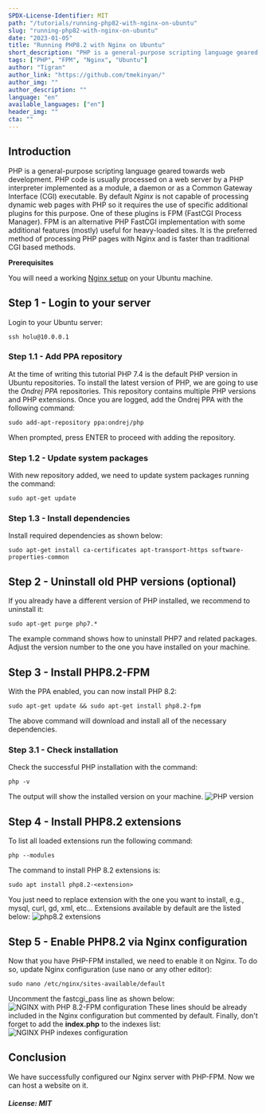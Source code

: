 ```yaml
---
SPDX-License-Identifier: MIT
path: "/tutorials/running-php82-with-nginx-on-ubuntu"
slug: "running-php82-with-nginx-on-ubuntu"
date: "2023-01-05"
title: "Running PHP8.2 with Nginx on Ubuntu"
short_description: "PHP is a general-purpose scripting language geared towards web development."
tags: ["PHP", "FPM", "Nginx", "Ubuntu"]
author: "Tigran"
author_link: "https://github.com/tmekinyan/"
author_img: ""
author_description: ""
language: "en"
available_languages: ["en"]
header_img: ""
cta: ""
---
```


## Introduction

PHP is a general-purpose scripting language geared towards web development. PHP code is usually processed on a web server by a PHP interpreter implemented as a module, a daemon or as a Common Gateway Interface (CGI) executable.
By default _Nginx_ is not capable of processing dynamic web pages with PHP so it requires the use of specific additional plugins for this purpose. One of these plugins is FPM (FastCGI Process Manager). FPM is an alternative PHP FastCGI implementation with some additional features (mostly) useful for heavy-loaded sites. It is the preferred method of processing PHP pages with Nginx and is faster than traditional CGI based methods.

**Prerequisites**

 You will need a working [Nginx setup](https://github.com/hetzneronline/community-content/blob/master/tutorials/how-to-install-nginx-on-ubuntu-20-04/01.en.md) on your Ubuntu machine.

## Step 1 - Login to your server

Login to your Ubuntu server:
```
ssh holu@10.0.0.1
```

### Step 1.1 - Add PPA repository

At the time of writing this tutorial PHP 7.4 is the default PHP version in Ubuntu repositories. To install the latest version of PHP, we are going to use the _Ondrej PPA_ repositories. This repository contains multiple PHP versions and PHP extensions.
Once you are logged,  add the Ondrej PPA with the following command:
```
sudo add-apt-repository ppa:ondrej/php
```
When prompted, press ENTER to proceed with adding the repository.

### Step 1.2 - Update system packages

With new repository added, we need to update system packages running the command:
```
sudo apt-get update
```

### Step 1.3 - Install dependencies

Install required dependencies as shown below:
```
sudo apt-get install ca-certificates apt-transport-https software-properties-common
```

## Step 2 - Uninstall old PHP versions (optional)

If you already have a different version of PHP installed, we recommend to uninstall it:
```
sudo apt-get purge php7.*
```
The example command shows how to uninstall PHP7 and related packages. Adjust the version number to the one you have installed on your machine.

## Step 3 - Install PHP8.2-FPM

With the PPA enabled, you can now install PHP 8.2:
```
sudo apt-get update && sudo apt-get install php8.2-fpm
```
The above command will download and install all of the necessary dependencies.

### Step 3.1 - Check installation

Check the successful PHP installation with the command:
```
php -v
```
The output will show the installed version on your machine.
![PHP version](/images/php82_version.png)

## Step 4 - Install PHP8.2 extensions

To list all loaded extensions run the following command:
```
php --modules
```
The command to install PHP 8.2 extensions is:
```
sudo apt install php8.2-<extension>
```
You just need to replace extension with the one you want to install, e.g., mysql, curl, gd, xml, etc... Extensions available by default are the listed below:
![php8.2 extensions](/images/php82_extensions.png)

## Step 5 - Enable PHP8.2 via Nginx configuration

Now that you have PHP-FPM installed, we need to enable it on Nginx. To do so, update Nginx configuration (use nano or any other editor):
```
sudo nano /etc/nginx/sites-available/default
```
Uncomment the fastcgi_pass line as shown below:
![NGINX with PHP 8.2-FPM configuration](/images/nginx_php82fpm.png)
These lines should be already included in the Nginx configuration but commented by default.
Finally, don't forget to add the **index.php** to the indexes list:
![NGINX PHP indexes configuration](/images/nginx_php_index.png)

## Conclusion

We have successfully configured our Nginx server with PHP-FPM. Now we can host a website on it.

##### License: MIT

<!--

Contributor's Certificate of Origin

By making a contribution to this project, I certify that:

(a) The contribution was created in whole or in part by me and I have
    the right to submit it under the license indicated in the file; or

(b) The contribution is based upon previous work that, to the best of my
    knowledge, is covered under an appropriate license and I have the
    right under that license to submit that work with modifications,
    whether created in whole or in part by me, under the same license
    (unless I am permitted to submit under a different license), as
    indicated in the file; or

(c) The contribution was provided directly to me by some other person
    who certified (a), (b) or (c) and I have not modified it.

(d) I understand and agree that this project and the contribution are
    public and that a record of the contribution (including all personal
    information I submit with it, including my sign-off) is maintained
    indefinitely and may be redistributed consistent with this project
    or the license(s) involved.

Signed-off-by: Tigran <tmekinyan@mail.ru>

-->

